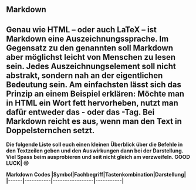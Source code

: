 **Markdown**
---
Genau wie HTML – oder auch LaTeX – ist Markdown eine Auszeichnungssprache. Im Gegensatz zu den genannten soll Markdown aber möglichst leicht von Menschen zu lesen sein. Jedes Auszeichnungselement soll nicht abstrakt, sondern nah an der eigentlichen Bedeutung sein. Am einfachsten lässt sich das Prinzip an einem Beispiel erklären: Möchte man in HTML ein Wort fett hervorheben, nutzt man dafür entweder das <b>- oder das <strong>-Tag. Bei Markdown reicht es aus, wenn man den Text in Doppelsternchen setzt.
---
Die folgende Liste soll euch einen kleinen Überblick über die Befehle in den Textzeilen geben und den Auswirkungen dann bei der Darstellung. Viel Spass beim ausprobieren und seit nicht gleich am verzweifeln.
GOOD LUCK| :stuck_out_tongue_winking_eye: 

Markdown Codes
|Symbol|Fachbegriff|Tastenkombination|Darstellung|
|------|-----------|-----------------|-----------|
